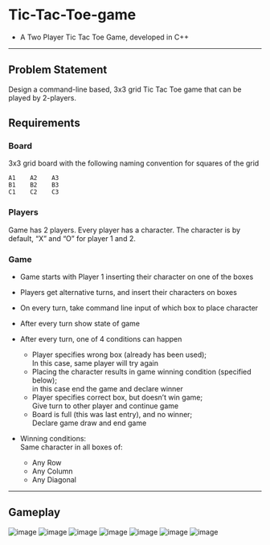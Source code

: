# Tic-Tac-Toe-game
- A Two Player Tic Tac Toe Game, developed in C++

***

## Problem Statement 

Design a command-line based, 3x3 grid Tic Tac Toe game that can be played by 2-players.

## Requirements 

### Board 

3x3 grid board with the following naming convention for squares of the grid

```
A1    A2    A3
B1    B2    B3
C1    C2    C3
```

### Players 

Game has 2 players. Every player has a character. The character is by default, “X” and “O” for player 1 and 2.

### Game 

- Game starts with Player 1 inserting their character on one of the boxes 
- Players get alternative turns, and insert their characters on boxes 
- On every turn, take command line input of which box to place character
- After every turn show state of game 
- After every turn, one of 4 conditions can happen
  
  - Player specifies wrong box (already has been used);  
    In this case, same player will try again 
  - Placing the character results in game winning condition (specified below);  
    in this case end the game and declare winner 
  - Player specifies correct box, but doesn’t win game;  
    Give turn to other player and continue game  
  - Board is full (this was last entry), and no winner;  
    Declare game draw and end game 
- Winning conditions:   
  Same character in all boxes of: 
    - Any Row
    - Any Column
    - Any Diagonal 

***

## Gameplay

![image](https://user-images.githubusercontent.com/96369223/221359267-73aa3c0a-039c-42c8-a8ca-01c0b0fd2713.png)
![image](https://user-images.githubusercontent.com/96369223/221359284-7fb289d5-f04d-465d-9652-96e27ac0c097.png)
![image](https://user-images.githubusercontent.com/96369223/221359303-adbf8cf2-9f70-4060-b7f3-a48f909efaa9.png)
![image](https://user-images.githubusercontent.com/96369223/221359315-85b244de-5429-4965-b54e-f3cc1efa49f3.png)
![image](https://user-images.githubusercontent.com/96369223/221359364-47d37fa8-8bed-4f36-b1a8-432cbbaff796.png)
![image](https://user-images.githubusercontent.com/96369223/221359410-fe64ee2f-1e1c-44ee-8e2c-6705d35ca589.png)
![image](https://user-images.githubusercontent.com/96369223/221359443-f857985e-4165-4494-b8c0-a63e280d576c.png)



